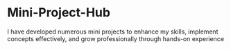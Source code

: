 # Mini-Project-Hub
I have developed numerous mini projects to enhance my skills, implement concepts effectively, and grow professionally through hands-on experience
